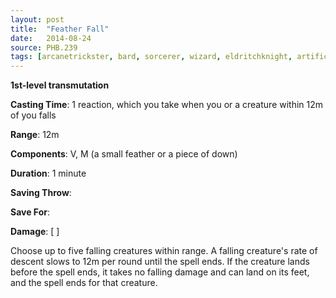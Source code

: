 ```yaml
---
layout: post
title:  "Feather Fall"
date:   2014-08-24
source: PHB.239
tags: [arcanetrickster, bard, sorcerer, wizard, eldritchknight, artificer, level1, transmutation]
---
```


**1st-level transmutation**

**Casting Time**: 1 reaction, which you take when you or a creature within 12m of you falls

**Range**: 12m

**Components**: V, M (a small feather or a piece of down)

**Duration**: 1 minute

**Saving Throw**:

**Save For**:

**Damage**: [ ]

Choose up to five falling creatures within range. A falling creature's rate of descent slows to 12m per round until the spell ends. If the creature lands before the spell ends, it takes no falling damage and can land on its feet, and the spell ends for that creature.